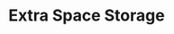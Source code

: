 ---
title: "Extra Space Storage"
url: /marietta/extra-space-storage-terrell-mill-road-southeast/
shop: Mieten
---